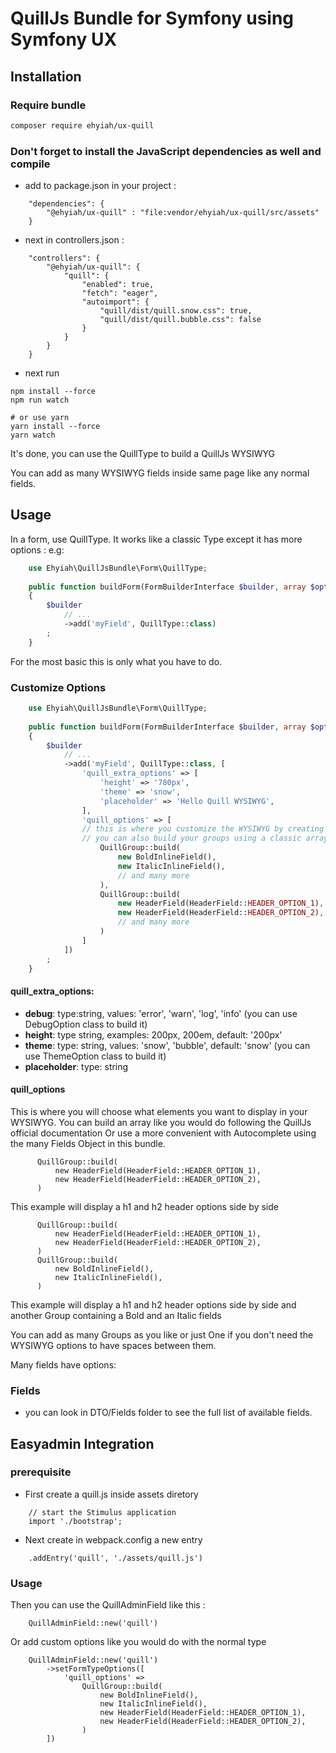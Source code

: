 # QuillJs Bundle for Symfony using Symfony UX

## Installation
### Require bundle
```sh
composer require ehyiah/ux-quill
```

### Don't forget to install the JavaScript dependencies as well and compile
- add to package.json in your project :
```
    "dependencies": {
        "@ehyiah/ux-quill" : "file:vendor/ehyiah/ux-quill/src/assets"
    }
```

- next in controllers.json :
```
    "controllers": {
        "@ehyiah/ux-quill": {
            "quill": {
                "enabled": true,
                "fetch": "eager",
                "autoimport": {
                    "quill/dist/quill.snow.css": true,
                    "quill/dist/quill.bubble.css": false
                }
            }
        }
    }
```
- next run
```
npm install --force
npm run watch

# or use yarn
yarn install --force
yarn watch
```
It's done, you can use the QuillType to build a QuillJs WYSIWYG

You can add as many WYSIWYG fields inside same page like any normal fields.

## Usage
In a form, use QuillType. It works like a classic Type except it has more options : e.g:
```php
    use Ehyiah\QuillJsBundle\Form\QuillType;
    
    public function buildForm(FormBuilderInterface $builder, array $options)
    {
        $builder
            // ...
            ->add('myField', QuillType::class)
        ;
    }
```

For the most basic this is only what you have to do.
### Customize Options
```php
    use Ehyiah\QuillJsBundle\Form\QuillType;
    
    public function buildForm(FormBuilderInterface $builder, array $options)
    {
        $builder
            // ...
            ->add('myField', QuillType::class, [
                'quill_extra_options' => [
                    'height' => '780px',
                    'theme' => 'snow',
                    'placeholder' => 'Hello Quill WYSIWYG',
                ],
                'quill_options' => [
                // this is where you customize the WYSIWYG by creating one or many Groups
                // you can also build your groups using a classic array but many classes are covering almost every Quill Fields see below
                    QuillGroup::build(
                        new BoldInlineField(),
                        new ItalicInlineField(),
                        // and many more
                    ),
                    QuillGroup::build(
                        new HeaderField(HeaderField::HEADER_OPTION_1),
                        new HeaderField(HeaderField::HEADER_OPTION_2),
                        // and many more
                    )
                ]
            ])
        ;
    }
```

#### quill_extra_options:

- **debug**: type:string, values: 'error', 'warn', 'log', 'info'  (you can use DebugOption class to build it)
- **height**: type string, examples: 200px, 200em, default: '200px'
- **theme**: type: string, values: 'snow', 'bubble', default: 'snow' (you can use ThemeOption class to build it)
- **placeholder**: type: string

#### quill_options

This is where you will choose what elements you want to display in your WYSIWYG.
You can build an array like you would do following the QuillJs official documentation
Or use a more convenient with Autocomplete using the many Fields Object in this bundle.
```
      QuillGroup::build(
          new HeaderField(HeaderField::HEADER_OPTION_1),
          new HeaderField(HeaderField::HEADER_OPTION_2),
      )
```
This example will display a h1 and h2 header options side by side


```
      QuillGroup::build(
          new HeaderField(HeaderField::HEADER_OPTION_1),
          new HeaderField(HeaderField::HEADER_OPTION_2),
      )
      QuillGroup::build(
          new BoldInlineField(),
          new ItalicInlineField(),
      )
```
This example will display a h1 and h2 header options side by side and another Group containing a Bold and an Italic fields

You can add as many Groups as you like or just One if you don't need the WYSIWYG options to have spaces between them.


Many fields have options:

### Fields
- you can look in DTO/Fields folder to see the full list of available fields.



## Easyadmin Integration
### prerequisite
- First create a quill.js inside assets diretory
```
    // start the Stimulus application
    import './bootstrap';
```

- Next create in webpack.config a new entry
```
    .addEntry('quill', './assets/quill.js')
```
### Usage
Then you can use the QuillAdminField like this :
```
    QuillAdminField::new('quill')
```

Or add custom options like you would do with the normal type
```
    QuillAdminField::new('quill')
        ->setFormTypeOptions([
            'quill_options' =>
                QuillGroup::build(
                    new BoldInlineField(),
                    new ItalicInlineField(),
                    new HeaderField(HeaderField::HEADER_OPTION_1),
                    new HeaderField(HeaderField::HEADER_OPTION_2),
                )
        ])
```
